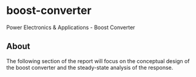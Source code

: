 # boost-converter
Power Electronics &amp; Applications - Boost Converter

## About
The following section of the report will focus on the conceptual design of the boost converter and the steady-state analysis of the response. 
